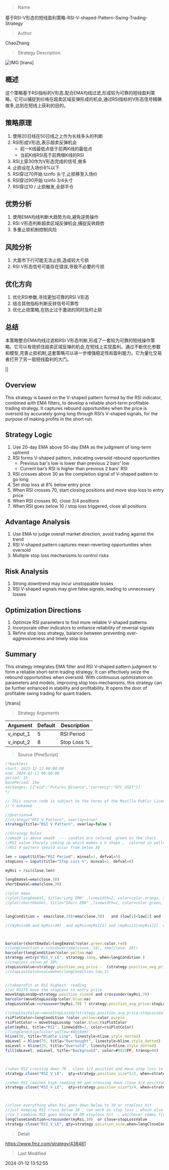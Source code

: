 
> Name

基于RSI-V形态的短线盈利策略-RSI-V-shaped-Pattern-Swing-Trading-Strategy

> Author

ChaoZhang

> Strategy Description

![IMG](https://www.fmz.com/upload/asset/170f7388dfcd1796751.png)
[trans]

## 概述

这个策略基于RSI指标的V形态,配合EMA均线过滤,形成较为可靠的短线盈利策略。它可以捕捉到价格在超卖区域反弹形成的机会,通过RSI指标的V形态信号精确做多,达到在短线上获利的目的。

## 策略原理

1. 使用20日线在50日线之上作为长线多头的判断
2. RSI形成V形态,表示超卖反弹机会
    - 前一K线最低点低于前两K线的最低点
    - 当前K线RSI高于前两根K线的RSI
3. RSI上穿30作为V形态完成的信号,做多
4. 止损设在入场价8%以下
5. RSI穿过70开始 tzinfo 头寸,止损移至入场价
6. RSI穿过90开始 tzinfo 3/4头寸 
7. RSI穿过10 / 止损触发,全部平仓

## 优势分析

1. 使用EMA均线判断大趋势方向,避免逆势操作
2. RSI V形态判断超卖区域反弹机会,捕捉反转趋势
3. 多重止损机制控制风险

## 风险分析

1. 大面市下行可能无法止损,造成较大亏损
2. RSI V形态信号可能存在错误,导致不必要的亏损

## 优化方向

1. 优化RSI参数,寻找更加可靠的RSI V形态
2. 结合其他指标判断反转信号可靠性
3. 优化止损策略,在防止过于激进的同时及时止损

## 总结

本策略整合EMA均线过滤和RSI V形态判断,形成了一套较为可靠的短线操作策略。它可以有效抓住超卖区域反弹的机会,在短线上实现盈利。通过不断优化参数和模型,完善止损机制,这套策略可以进一步增强稳定性和盈利能力。它为量化交易者打开了另一扇短线盈利的大门。

||

## Overview

This strategy is based on the V-shaped pattern formed by the RSI indicator, combined with EMA filters, to develop a reliable short-term profitable trading strategy. It captures rebound opportunities when the price is oversold by accurately going long through RSI’s V-shaped signals, for the purpose of making profits in the short run.  

## Strategy Logic  

1. Use 20-day EMA above 50-day EMA as the judgment of long-term uptrend
2. RSI forms V-shaped pattern, indicating oversold rebound opportunities 
    - Previous bar's low is lower than previous 2 bars' low
    - Current bar’s RSI is higher than previous 2 bars’ RSI
3. RSI crosses above 30 as the completion signal of V-shaped pattern to go long
4. Set stop loss at 8% below entry price
5. When RSI crosses 70, start closing positions and move stop loss to entry price
6. When RSI crosses 90, close 3/4 positions
7. When RSI goes below 10 / stop loss triggered, close all positions

## Advantage Analysis   

1. Use EMA to judge overall market direction, avoid trading against the trend
2. RSI V-shaped pattern captures mean-reverting opportunities when oversold  
3. Multiple stop loss mechanisms to control risks

## Risk Analysis

1. Strong downtrend may incur unstoppable losses  
2. RSI V-shaped signals may give false signals, leading to unnecessary losses

## Optimization Directions  

1. Optimize RSI parameters to find more reliable V-shaped patterns  
2. Incorporate other indicators to enhance reliability of reversal signals
3. Refine stop loss strategy, balance between preventing over-aggressiveness and timely stop loss

## Summary   

This strategy integrates EMA filter and RSI V-shaped pattern judgment to form a reliable short-term trading strategy. It can effectively seize the rebound opportunities when oversold. With continuous optimization on parameters and models, improving stop loss mechanisms, this strategy can be further enhanced in stability and profitability. It opens the door of profitable swing trading for quant traders.

[/trans]

> Strategy Arguments



|Argument|Default|Description|
|----|----|----|
|v_input_1|5|RSI Period|
|v_input_2|8|Stop Loss %|


> Source (PineScript)

``` javascript
/*backtest
start: 2023-12-12 00:00:00
end: 2024-01-11 00:00:00
period: 1h
basePeriod: 15m
exchanges: [{"eid":"Futures_Binance","currency":"BTC_USDT"}]
*/

// This source code is subject to the terms of the Mozilla Public License 2.0 at https://mozilla.org/MPL/2.0/
// © mohanee

//@version=4
//strategy("RSI V Pattern", overlay=true)
strategy(title="RSI V Pattern", overlay=false )

//Strategy Rules
//ema20 is above ema50  --- candles are colored  green on the chart
//RSI value sharply coming up which makes a V shape ,  colored in yellow on the chart
//RSI V pattern should occur from below 30    

len = input(title="RSI Period", minval=1, defval=5)
stopLoss = input(title="Stop Loss %", minval=1, defval=8)

myRsi = rsi(close,len)

longEmaVal=ema(close,50)
shortEmaVal=ema(close,20)

//plot emas 
//plot(longEmaVal, title="Long EMA" ,linewidth=2, color=color.orange, trackprice=true)
//plot(shortEmaVal, title="Short EMA" ,linewidth=2, color=color.green, trackprice=true)


longCondition =  ema(close,20)>ema(close,50)   and (low[1]<low[2] and  low[1]<low[3]) and (myRsi>myRsi[1] and myRsi>myRsi[2] ) and crossover(myRsi,30) //  (   and myRsi<60)  

//(myRsi<60 and myRsi>30)  and myRsi>myRsi[1] and (myRsi[1]<myRsi[2]  or  myRsi[1]<myRsi[3]) and (myRsi[2]<30)  and (myRsi[3]<30 and myRsi[4]>=30)



barcolor(shortEmaVal>longEmaVal?color.green:color.red)
//longCondition = crossover(sma(close, 14), sma(close, 28))
barcolor(longCondition?color.yellow:na)
strategy.entry("RSI_V_LE", strategy.long, when=longCondition )
//stoploss value at 10%
stopLossValue=strategy.position_avg_price -  (strategy.position_avg_price*stopLoss/100) 
//stopLossValue=valuewhen(longCondition,low,3)


//takeprofit at RSI highest  reading
//at RSI75 move the stopLoss to entry price
moveStopLossUp=strategy.position_size>0 and crossunder(myRsi,70)
barcolor(moveStopLossUp?color.blue:na)
stopLossValue:=crossover(myRsi,70) ? strategy.position_avg_price:stopLossValue

//stopLossValue:=moveStopLossUp?strategy.position_avg_price:stopLossValue
rsiPlotColor=longCondition ?color.yellow:color.purple
rsiPlotColor:= moveStopLossUp ?color.blue:rsiPlotColor
plot(myRsi, title="RSI", linewidth=2, color=rsiPlotColor)
//longCondition?color.yellow:#8D1699)
hline(50, title="Middle Line", linestyle=hline.style_dotted)
obLevel = hline(75, title="Overbought", linestyle=hline.style_dotted)
osLevel = hline(25, title="Oversold", linestyle=hline.style_dotted)
fill(obLevel, osLevel, title="Background", color=#9915FF, transp=90)


    
//when RSI crossing down 70 , close 1/2 position and move stop loss to average entry price
strategy.close("RSI_V_LE",  qty=strategy.position_size*1/2, when=strategy.position_size>0 and crossunder(myRsi,70))

//when RSI reaches high reading 90 and crossing down close 3/4 position
strategy.close("RSI_V_LE",  qty=strategy.position_size*3/4, when=strategy.position_size>0 and crossunder(myRsi,90))



//close everything when Rsi goes down below to 10 or stoploss hit  
//just keeping RSI cross below 10 , can work as stop loss , which also keeps you long in the trade ... however sharp declines could  make large loss
//so I combine RSI goes below 10 OR stoploss hit  , whichever comes first - whole posiition closed
longCloseCondition=crossunder(myRsi,10)  or close<stopLossValue
strategy.close("RSI_V_LE", qty=strategy.position_size,when=longCloseCondition )


```

> Detail

https://www.fmz.com/strategy/438481

> Last Modified

2024-01-12 13:52:55
